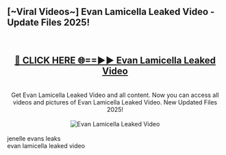 <h2>[~Viral Videos~] Evan Lamicella Leaked Video - Update Files 2025!</h2>
<br>
<div align="center">
<h2><a href="https://betterlinks.top/A2PfLJ" rel="nofollow">🔴 CLICK HERE 🌐==►► Evan Lamicella Leaked Video</a></h2>
<br>
Get Evan Lamicella Leaked Video and all content. Now you can access all videos and pictures of Evan Lamicella Leaked Video. New Updated Files 2025!
<br>
<br>
<a href="https://betterlinks.top/A2PfLJ" rel="nofollow" data-target="animated-image.originalLink"><img src="https://i.ibb.co.com/WyWwxjT/player-gif2.gif" alt="Evan Lamicella Leaked Video" style="max-width: 100%; display: inline-block;" data-target="animated-image.originalImage"></a>
</div>
<br>
jenelle evans leaks<br>
evan lamicella leaked video